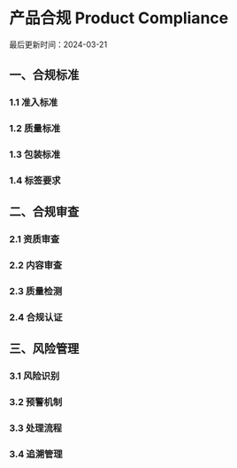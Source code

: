 # 产品合规 Product Compliance

最后更新时间：2024-03-21

## 一、合规标准
### 1.1 准入标准
### 1.2 质量标准
### 1.3 包装标准
### 1.4 标签要求

## 二、合规审查
### 2.1 资质审查
### 2.2 内容审查
### 2.3 质量检测
### 2.4 合规认证

## 三、风险管理
### 3.1 风险识别
### 3.2 预警机制
### 3.3 处理流程
### 3.4 追溯管理 